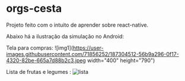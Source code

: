 # orgs-cesta

Projeto feito com o intuito de aprender sobre react-native.

Abaixo há a ilustração da simulação no Android:

Tela para compras:
![img1](https://user-images.githubusercontent.com/71856252/187304512-56b9a296-0f17-4320-82be-665a7d88b2c3.jpeg width="400" height="790")

Lista de frutas e legumes : 
![lista](https://user-images.githubusercontent.com/71856252/187304524-9b35ba01-b5aa-40a7-965f-3209c2b95354.jpeg)

